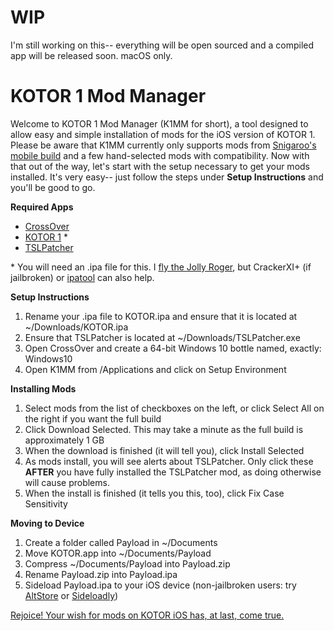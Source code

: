 # WIP

I'm still working on this-- everything will be open sourced and a compiled app will be released soon. macOS only.

# KOTOR 1 Mod Manager

Welcome to KOTOR 1 Mod Manager (K1MM for short), a tool designed to allow easy and simple installation of mods for the iOS version of KOTOR 1. Please be aware that K1MM currently only supports mods from [Snigaroo's mobile build](https://www.reddit.com/r/kotor/wiki/k1fullbuildmobile) and a few hand-selected mods with compatibility. Now with that out of the way, let's start with the setup necessary to get your mods installed. It's very easy-- just follow the steps under **Setup Instructions** and you'll be good to go.

**Required Apps**
- [CrossOver](https://www.codeweavers.com/crossover/download)
- [KOTOR 1](https://apps.apple.com/dk/app/star-wars-kotor/id416608891?l=da&amp;mt=12) \*
- [TSLPatcher](https://deadlystream.com/files/file/1039-tsl-patcher-tlked-and-accessories/)

\* You will need an .ipa file for this. I [fly the Jolly Roger](https://0bin.net/paste/htdgPTtm#bgKxFLE44xy24hbncVIXwceVXhpZo2kkWc8qQTstqbG), but CrackerXI+ (if jailbroken) or [ipatool](https://github.com/Paisseon/ipatool/releases/tag/v1.1.0-paisseon) can also help.

**Setup Instructions**
1. Rename your .ipa file to KOTOR.ipa and ensure that it is located at ~/Downloads/KOTOR.ipa
2. Ensure that TSLPatcher is located at ~/Downloads/TSLPatcher.exe
3. Open CrossOver and create a 64-bit Windows 10 bottle named, exactly: Windows10
4. Open K1MM from /Applications and click on Setup Environment

**Installing Mods**
1. Select mods from the list of checkboxes on the left, or click Select All on the right if you want the full build
2. Click Download Selected. This may take a minute as the full build is approximately 1 GB
3. When the download is finished (it will tell you), click Install Selected
4. As mods install, you will see alerts about TSLPatcher. Only click these **AFTER** you have fully installed the TSLPatcher mod, as doing otherwise will cause problems.
5. When the install is finished (it tells you this, too), click Fix Case Sensitivity

**Moving to Device**
1. Create a folder called Payload in ~/Documents
2. Move KOTOR.app into ~/Documents/Payload
3. Compress ~/Documents/Payload into Payload.zip
4. Rename Payload.zip into Payload.ipa
5. Sideload Payload.ipa to your iOS device (non-jailbroken users: try [AltStore](https://altstore.io) or [Sideloadly](https://sideloadly.io))

[Rejoice! Your wish for mods on KOTOR iOS has, at last, come true.](https://www.youtube.com/watch?v=NyP49XSA50g)

